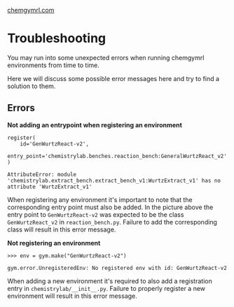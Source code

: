 [chemgymrl.com](https://chemgymrl.com/)

# Troubleshooting

You may run into some unexpected errors when running chemgymrl environments from time to time. 

Here we will discuss some possible error messages here and try to find a solution to them.

## Errors

**Not adding an entrypoint when registering an environment**

```
register(
    id='GenWurtzReact-v2',
    entry_point='chemistrylab.benches.reaction_bench:GeneralWurtzReact_v2'
)
```

```
AttributeError: module 'chemistrylab.extract_bench.extract_bench_v1:WurtzExtract_v1' has no attribute 'WurtzExtract_v1'
```

When registering any environment it's important to note that the corresponding entry point must also be added. In the 
picture above the entry point to `GenWurtzReact-v2` was expected to be the class `GenWurtzReact_v2` in 
`reaction_bench.py`. Failure to add the corresponding class will result in this error message.

**Not registering an environment**

```
>>> env = gym.make("GenWurtzReact-v2")
```

```
gym.error.UnregisteredEnv: No registered env with id: GenWurtzReact-v2
```

When adding a new environment it's required to also add a registration entry in `chemistrylab/__init__.py`. Failure to
properly register a new environment will result in this error message.

